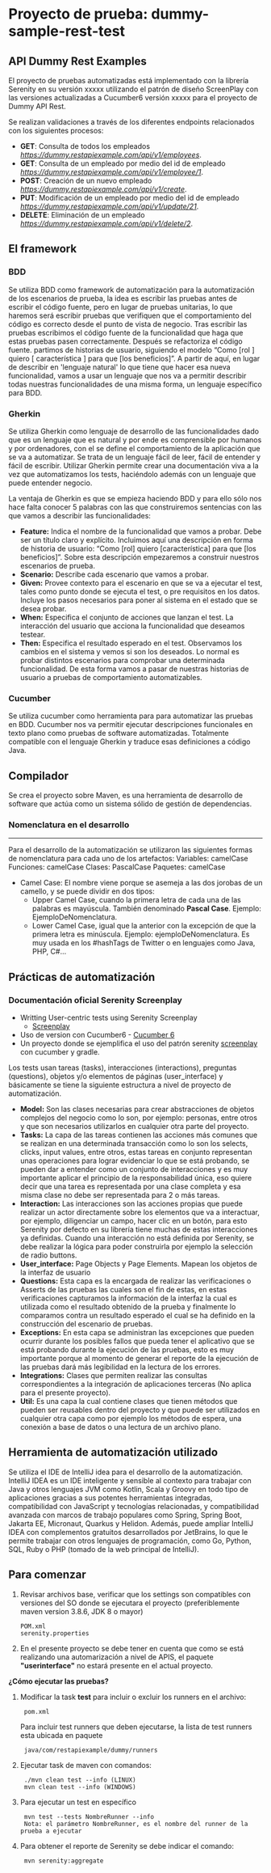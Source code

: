 # Proyecto de prueba: dummy-sample-rest-test

API Dummy Rest Examples
-----
El proyecto de pruebas automatizadas está implementado con la librería Serenity en su versión xxxxx utilizando el patrón
de diseño
ScreenPlay con las versiones actualizadas a Cucumber6 versión xxxxx para el proyecto de Dummy API Rest.

Se realizan validaciones a través de los diferentes endpoints relacionados con los
siguientes procesos:

+ **GET**: Consulta de todos los empleados *https://dummy.restapiexample.com/api/v1/employees*.
+ **GET**: Consulta de un empleado por medio del id de empleado *https://dummy.restapiexample.com/api/v1/employee/1*.
+ **POST**: Creación de un nuevo empleado *https://dummy.restapiexample.com/api/v1/create*.
+ **PUT**: Modificación de un empleado por medio del id de empleado *https://dummy.restapiexample.com/api/v1/update/21*.
+ **DELETE**: Eliminación de un empleado *https://dummy.restapiexample.com/api/v1/delete/2*.

El framework
---

### BDD

Se utiliza BDD como framework de automatización para la automatización de los escenarios de prueba, la idea es escribir
las pruebas antes de escribir el código fuente, pero en lugar de pruebas unitarias, lo que haremos será escribir pruebas
que verifiquen que el comportamiento del código es correcto desde el punto de vista de negocio. Tras escribir las
pruebas escribimos el código fuente de la funcionalidad que haga que estas pruebas pasen correctamente. Después se
refactoriza el código fuente. partimos de historias de usuario, siguiendo el modelo “Como [rol ]
quiero [ característica ] para que [los beneficios]”. A partir de aquí, en lugar de describir en 'lenguaje natural' lo
que tiene que hacer esa nueva funcionalidad, vamos a usar un lenguaje que nos va a permitir describir todas nuestras
funcionalidades de una misma forma, un lenguaje específico para BDD.

### Gherkin

Se utiliza Gherkin como lenguaje de desarrollo de las funcionalidades dado que es un lenguaje que es natural y por ende
es comprensible por humanos y por ordenadores, con el se define el comportamiento de la aplicación que se va a
automatizar. Se trata de un lenguaje fácil de leer, fácil de entender y fácil de escribir. Utilizar Gherkin permite
crear una documentación viva a la vez que automatizamos los tests, haciéndolo además con un lenguaje que puede entender
negocio.

La ventaja de Gherkin es que se empieza haciendo BDD y para ello sólo nos hace falta conocer 5 palabras con las que
construiremos sentencias con las que vamos a describir las funcionalidades:

- **Feature:** Indica el nombre de la funcionalidad que vamos a probar. Debe ser un título claro y explícito. Incluimos
  aquí una descripción en forma de historia de usuario: “Como [rol] quiero [característica] para que [los beneficios]”.
  Sobre esta descripción empezaremos a construir nuestros escenarios de prueba.
- **Scenario:** Describe cada escenario que vamos a probar.
- **Given:** Provee contexto para el escenario en que se va a ejecutar el test, tales como punto donde se ejecuta el
  test, o pre requisitos en los datos. Incluye los pasos necesarios para poner al sistema en el estado que se desea
  probar.
- **When:** Especifica el conjunto de acciones que lanzan el test. La interacción del usuario que acciona la
  funcionalidad que deseamos testear.
- **Then:** Especifica el resultado esperado en el test. Observamos los cambios en el sistema y vemos si son los
  deseados. Lo normal es probar distintos escenarios para comprobar una determinada funcionalidad. De esta forma vamos a
  pasar de nuestras historias de usuario a pruebas de comportamiento automatizables.

### Cucumber

Se utiliza cucumber como herramienta para para automatizar las pruebas en BDD. Cucumber nos va permitir ejecutar
descripciones funcionales en texto plano como pruebas de software automatizadas. Totalmente compatible con el lenguaje
Gherkin y traduce esas definiciones a código Java.

Compilador
---
Se crea el proyecto sobre Maven, es una herramienta de desarrollo de software que actúa como un sistema sólido de
gestión de dependencias.

### Nomenclatura en el desarrollo
---
Para el desarrollo de la automatización se utilizaron las siguientes formas de nomenclatura para cada uno de los
artefactos:
Variables: camelCase Funciones: camelCase Clases: PascalCase Paquetes: camelCase

- Camel Case: El nombre viene porque se asemeja a las dos jorobas de un camello, y se puede dividir en dos tipos:
    - Upper Camel Case, cuando la primera letra de cada una de las palabras es mayúscula. También denominado **Pascal
      Case**. Ejemplo: EjemploDeNomenclatura.
    - Lower Camel Case, igual que la anterior con la excepción de que la primera letra es minúscula. Ejemplo:
      ejemploDeNomenclatura. Es muy usada en los #hashTags de Twitter o en lenguajes como Java, PHP, C#…

Prácticas de automatización
---

### Documentación oficial Serenity Screenplay

- Writting User-centric tests using Serenity Screenplay
    - [Screenplay](https://serenity-bdd.github.io/theserenitybook/latest/serenity-screenplay.html)
- Uso de version con Cucumber6 - [Cucumber 6](https://github.com/serenity-bdd/serenity-cucumber6)
- Un proyecto donde se ejemplifica el uso del patrón serenity
  [screenplay](http://thucydides.info/docs/serenity-staging/#_serenity_and_the_screenplay_pattern) con cucumber y
  gradle.

Los tests usan tareas (tasks), interacciones (interactions), preguntas (questions), objetos y/o elementos de páginas
(user_interface) y básicamente se tiene la siguiente estructura a nivel de proyecto de automatización.

+ **Model:**
  Son las clases necesarias para crear abstracciones de objetos complejos del negocio como lo son, por ejemplo:
  personas, entre otros y que son necesarios utilizarlos en cualquier otra parte del proyecto.
+ **Tasks:**
  La capa de las tareas contienen las acciones más comunes que se realizan en una determinada transacción como lo son
  los selects, clicks, input values, entre otros, estas tareas en conjunto representan unas operaciones para lograr
  evidenciar lo que se está probando, se pueden dar a entender como un conjunto de interacciones y es muy importante
  aplicar el principio de la responsabilidad única, eso quiere decir que una tarea es representada por una clase
  completa y esa misma clase no debe ser representada para 2 o más tareas.
+ **Interaction:**
  Las interacciones son las acciones propias que puede realizar un actor directamente sobre los elementos que va a
  interactuar, por ejemplo, diligenciar un campo, hacer clic en un botón, para esto Serenity por defecto en su librería
  tiene muchas de estas interacciones ya definidas. Cuando una interacción no está definida por Serenity, se debe
  realizar la lógica para poder construirla por ejemplo la selección de radio buttons.
+ **User_interface:**
  Page Objects y Page Elements. Mapean los objetos de la interfaz de usuario
+ **Questions:**
  Esta capa es la encargada de realizar las verificaciones o Asserts de las pruebas las cuales son el fin de estas, en
  estas verificaciones capturamos la información de la interfaz la cual es utilizada como el resultado obtenido de la
  prueba y finalmente lo comparamos contra un resultado esperado el cual se ha definido en la construcción del escenario
  de pruebas.
+ **Exceptions:**
  En esta capa se administran las excepciones que pueden ocurrir durante los posibles fallos que pueda tener el
  aplicativo que se está probando durante la ejecución de las pruebas, esto es muy importante porque al momento de
  generar el reporte de la ejecución de las pruebas dará más legibilidad en la lectura de los errores.
+ **Integrations:**
  Clases que permiten realizar las consultas correspondientes a la integración de aplicaciones terceras (No aplica para
  el presente proyecto).
+ **Util:**
  Es una capa la cual contiene clases que tienen métodos que pueden ser reusables dentro del proyecto y que puede ser
  utilizados en cualquier otra capa como por ejemplo los métodos de espera, una conexión a base de datos o una lectura
  de un archivo plano.

Herramienta de automatización utilizado
---
Se utiliza el IDE de IntelliJ idea para el desarrollo de la automatización. IntelliJ IDEA es un IDE inteligente y
sensible al contexto para trabajar con Java y otros lenguajes JVM como Kotlin, Scala y Groovy en todo tipo de
aplicaciones gracias a
sus potentes herramientas integradas, compatibilidad con JavaScript y tecnologías relacionadas, y compatibilidad
avanzada con marcos de trabajo populares como Spring, Spring Boot, Jakarta EE, Micronaut, Quarkus y Helidon. Además,
puede ampliar IntelliJ IDEA con complementos gratuitos desarrollados por JetBrains, lo que le permite trabajar con otros
lenguajes de programación, como Go, Python, SQL, Ruby o PHP (tomado de la web principal de IntelliJ).

Para comenzar
---

1. Revisar archivos base, verificar que los settings son compatibles con versiones del SO donde se ejecutara el
   proyecto (preferiblemente maven version 3.8.6, JDK 8 o mayor)
    ```
    POM.xml
    serenity.properties
    ```

2. En el presente proyecto se debe tener en cuenta que como se está realizando una automarización a nivel de APIS,
   el paquete **"userinterface"** no estará presente en el actual proyecto.

**¿Cómo ejecutar las pruebas?**

1. Modificar la task **test** para incluir o excluir los runners en el archivo:

        pom.xml

   Para incluir test runners que deben ejecutarse, la lista de test runners esta ubicada en paquete

        java/com/restapiexample/dummy/runners

2. Ejecutar task de maven con comandos:

        ./mvn clean test --info (LINUX)
        mvn clean test --info (WINDOWS)

3. Para ejecutar un test en específico

        mvn test --tests NombreRunner --info
        Nota: el parámetro NombreRunner, es el nombre del runner de la prueba a ejecutar

4. Para obtener el reporte de Serenity se debe indicar el comando:

        mvn serenity:aggregate
